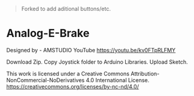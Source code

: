 > Forked to add aditional buttons/etc.

# Analog-E-Brake
Designed by - AMSTUDIO
YouTube  https://youtu.be/kv0FTpRLFMY

Download Zip.
Copy Joystick folder to Arduino Libraries.
Upload Sketch.

This work is licensed under a Creative Commons Attribution-NonCommercial-NoDerivatives 4.0 International License.
https://creativecommons.org/licenses/by-nc-nd/4.0/
